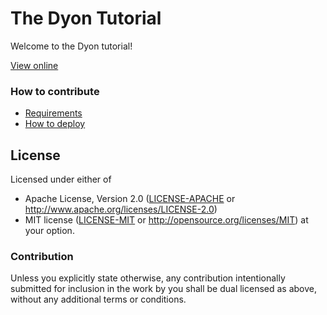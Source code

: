 # The Dyon Tutorial

Welcome to the Dyon tutorial!

[View online](http://www.piston.rs/dyon-tutorial/)

### How to contribute

- [Requirements](https://github.com/PistonDevelopers/dyon-tutorial/issues/12)
- [How to deploy](https://github.com/PistonDevelopers/dyon-tutorial/issues)

## License

Licensed under either of
 * Apache License, Version 2.0 ([LICENSE-APACHE](LICENSE-APACHE) or http://www.apache.org/licenses/LICENSE-2.0)
 * MIT license ([LICENSE-MIT](LICENSE-MIT) or http://opensource.org/licenses/MIT)
at your option.

### Contribution

Unless you explicitly state otherwise, any contribution intentionally submitted
for inclusion in the work by you shall be dual licensed as above, without any
additional terms or conditions.
